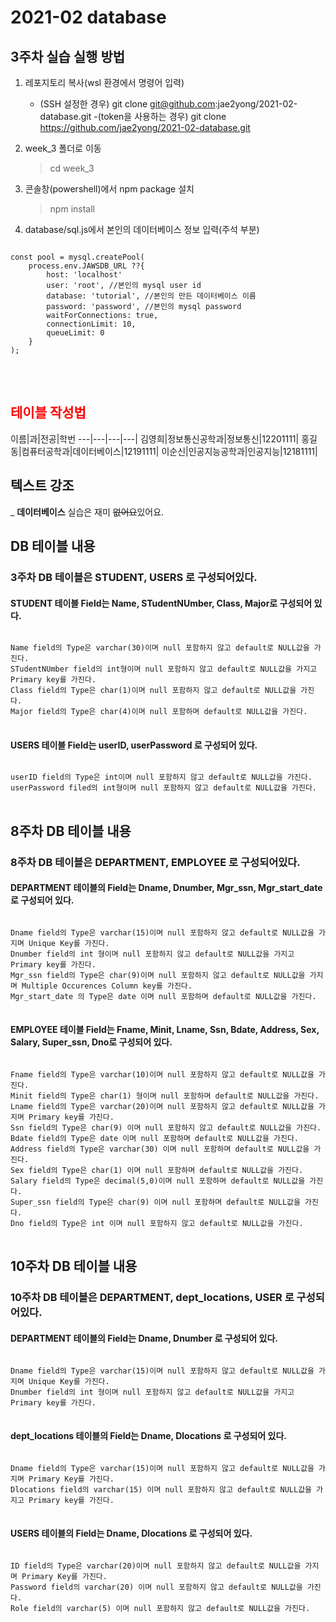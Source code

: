 # 2021-02 database

## 3주차 실습 실행 방법
1. 레포지토리 복사(wsl 환경에서 명령어 입력)
    - (SSH 설정한 경우) git clone git@github.com:jae2yong/2021-02-database.git
    -(token을 사용하는 경우) git clone https://github.com/jae2yong/2021-02-database.git
2. week_3 폴더로 이동
    >cd week_3

3. 콘솔창(powershell)에서 npm package 설치
    >npm install

4. database/sql.js에서 본인의 데이터베이스 정보 입력(주석 부분)

<pre>
<code>
const pool = mysql.createPool(
    process.env.JAWSDB_URL ??{
        host: 'localhost'
        user: 'root', //본인의 mysql user id
        database: 'tutorial', //본인의 만든 데이터베이스 이름
        password: 'password', //본인의 mysql password
        waitForConnections: true,
        connectionLimit: 10,
        queueLimit: 0
    }
);
</code>
</pre>
<br>

## <span style="color:red"> 테이블 작성법</span>

 이름|과|전공|학번 ---|---|---|---|
 김영희|정보통신공학과|정보통신|12201111|
 홍길동|컴퓨터공학과|데이터베이스|12191111|
 이순신|인공지능공학과|인공지능|12181111|
 
## 텍스트 강조
_ **데이터베이스** 실습은 재미 ~~없어요~~있어요.

## DB 테이블 내용
### 3주차 DB 테이블은 STUDENT, USERS 로 구성되어있다.
#### STUDENT 테이블 Field는 Name, STudentNUmber, Class, Major로 구성되어 있다.

<pre>
<code>
Name field의 Type은 varchar(30)이며 null 포함하지 않고 default로 NULL값을 가진다.
STudentNUmber field의 int형이며 null 포함하지 않고 default로 NULL값을 가지고 Primary key를 가진다.
Class field의 Type은 char(1)이며 null 포함하지 않고 default로 NULL값을 가진다.
Major field의 Type은 char(4)이며 null 포함하며 default로 NULL값을 가진다.
</code>
</pre>
#### USERS 테이블 Field는 userID, userPassword 로 구성되어 있다.
<pre>
<code>
userID field의 Type은 int이며 null 포함하지 않고 default로 NULL값을 가진다.
userPassword filed의 int형이며 null 포함하지 않고 default로 NULL값을 가진다.
</code>
</pre>

## 8주차 DB 테이블 내용
### 8주차 DB 테이블은 DEPARTMENT, EMPLOYEE 로 구성되어있다.
#### DEPARTMENT 테이블의 Field는 Dname, Dnumber, Mgr_ssn, Mgr_start_date로 구성되어 있다.
<pre>
<code>
Dname field의 Type은 varchar(15)이며 null 포함하지 않고 default로 NULL값을 가지며 Unique Key를 가진다.
Dnumber field의 int 형이며 null 포함하지 않고 default로 NULL값을 가지고 Primary key를 가진다.
Mgr_ssn field의 Type은 char(9)이며 null 포함하지 않고 default로 NULL값을 가지며 Multiple Occurences Column key를 가진다.
Mgr_start_date 의 Type은 date 이며 null 포함하며 default로 NULL값을 가진다.
</code>
</pre>
#### EMPLOYEE 테이블 Field는 Fname, Minit, Lname, Ssn, Bdate, Address, Sex, Salary, Super_ssn, Dno로 구성되어 있다.
<pre>
<code>
Fname field의 Type은 varchar(10)이며 null 포함하지 않고 default로 NULL값을 가진다.
Minit field의 Type은 char(1) 형이며 null 포함하며 default로 NULL값을 가진다.
Lname field의 Type은 varchar(20)이며 null 포함하지 않고 default로 NULL값을 가지며 Primary key를 가진다.
Ssn field의 Type은 char(9) 이며 null 포함하지 않고 default로 NULL값을 가진다.
Bdate field의 Type은 date 이며 null 포함하며 default로 NULL값을 가진다.
Address field의 Type은 varchar(30) 이며 null 포함하며 default로 NULL값을 가진다.
Sex field의 Type은 char(1) 이며 null 포함하며 default로 NULL값을 가진다.
Salary field의 Type은 decimal(5,0)이며 null 포함하며 default로 NULL값을 가진다.
Super_ssn field의 Type은 char(9) 이며 null 포함하며 default로 NULL값을 가진다.
Dno field의 Type은 int 이며 null 포함하지 않고 default로 NULL값을 가진다.
</code>
</pre>

## 10주차 DB 테이블 내용
### 10주차 DB 테이블은 DEPARTMENT, dept_locations, USER 로 구성되어있다.
#### DEPARTMENT 테이블의 Field는 Dname, Dnumber 로 구성되어 있다.
<pre>
<code>
Dname field의 Type은 varchar(15)이며 null 포함하지 않고 default로 NULL값을 가지며 Unique Key를 가진다.
Dnumber field의 int 형이며 null 포함하지 않고 default로 NULL값을 가지고 Primary key를 가진다.
</code>
</pre>
#### dept_locations 테이블의 Field는 Dname, Dlocations 로 구성되어 있다.
<pre>
<code>
Dname field의 Type은 varchar(15)이며 null 포함하지 않고 default로 NULL값을 가지며 Primary Key를 가진다.
Dlocations field의 varchar(15) 이며 null 포함하지 않고 default로 NULL값을 가지고 Primary key를 가진다.
</code>
</pre>
#### USERS 테이블의 Field는 Dname, Dlocations 로 구성되어 있다.
<pre>
<code>
ID field의 Type은 varchar(20)이며 null 포함하지 않고 default로 NULL값을 가지며 Primary Key를 가진다.
Password field의 varchar(20) 이며 null 포함하지 않고 default로 NULL값을 가진다.
Role field의 varchar(5) 이며 null 포함하지 않고 default로 NULL값을 가진다.
</code>
</pre>
